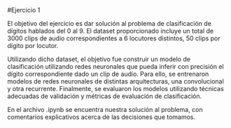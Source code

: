 #Ejercicio 1

El objetivo del ejercicio es dar solución al problema de clasificación de dígitos hablados del 0 al 9. El dataset proporcionado incluye un total de 3000 clips de audio correspondientes a 6 locutores distintos, 50 clips por dígito por locutor.

Utilizando dicho dataset, el objetivo fue construir un modelo de clasificación utilizando redes neuronales que pueda inferir con precisión el dígito correspondiente dado un clip de audio. Para ello, se entrenaron modelos de redes neuronales de distintas arquitecturas, una convolucional y otra recurrente. Finalmente, se evaluaron los modelos utilizando técnicas adecuadas de validación y métricas de evaluación de clasificación.

En el archivo .ipynb se encuentra nuestra solución al problema, con comentarios explicativos acerca de las decisiones que tomamos.

